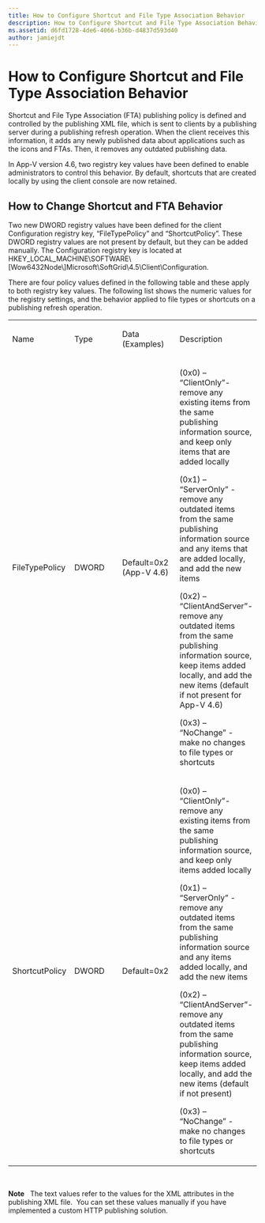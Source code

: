 ```yaml
---
title: How to Configure Shortcut and File Type Association Behavior
description: How to Configure Shortcut and File Type Association Behavior
ms.assetid: d6fd1728-4de6-4066-b36b-d4837d593d40
author: jamiejdt
---
```


# How to Configure Shortcut and File Type Association Behavior


Shortcut and File Type Association (FTA) publishing policy is defined and controlled by the publishing XML file, which is sent to clients by a publishing server during a publishing refresh operation. When the client receives this information, it adds any newly published data about applications such as the icons and FTAs. Then, it removes any outdated publishing data.

In App-V version 4.6, two registry key values have been defined to enable administrators to control this behavior. By default, shortcuts that are created locally by using the client console are now retained.

## How to Change Shortcut and FTA Behavior


Two new DWORD registry values have been defined for the client Configuration registry key, “FileTypePolicy” and “ShortcutPolicy”. These DWORD registry values are not present by default, but they can be added manually. The Configuration registry key is located at HKEY\_LOCAL\_MACHINE\\SOFTWARE\\\[Wow6432Node\\\]Microsoft\\SoftGrid\\4.5\\Client\\Configuration.

There are four policy values defined in the following table and these apply to both registry key values. The following list shows the numeric values for the registry settings, and the behavior applied to file types or shortcuts on a publishing refresh operation.

<table>
<colgroup>
<col width="25%" />
<col width="25%" />
<col width="25%" />
<col width="25%" />
</colgroup>
<tbody>
<tr class="odd">
<td align="left"><p>Name</p></td>
<td align="left"><p>Type</p></td>
<td align="left"><p>Data (Examples)</p></td>
<td align="left"><p>Description</p></td>
</tr>
<tr class="even">
<td align="left"><p>FileTypePolicy</p></td>
<td align="left"><p>DWORD</p></td>
<td align="left"><p>Default=0x2 (App-V 4.6)</p></td>
<td align="left"><p>(0x0) – “ClientOnly”- remove any existing items from the same publishing information source, and keep only items that are added locally</p>
<p>(0x1) – “ServerOnly” - remove any outdated items from the same publishing information source and any items that are added locally, and add the new items</p>
<p>(0x2) – “ClientAndServer”- remove any outdated items from the same publishing information source, keep items added locally, and add the new items (default if not present for App-V 4.6)</p>
<p>(0x3) – “NoChange” - make no changes to file types or shortcuts</p></td>
</tr>
<tr class="odd">
<td align="left"><p>ShortcutPolicy</p></td>
<td align="left"><p>DWORD</p></td>
<td align="left"><p>Default=0x2</p></td>
<td align="left"><p>(0x0) – “ClientOnly”- remove any existing items from the same publishing information source, and keep only items added locally</p>
<p>(0x1) – “ServerOnly” - remove any outdated items from the same publishing information source and any items added locally, and add the new items</p>
<p>(0x2) – “ClientAndServer”- remove any outdated items from the same publishing information source, keep items added locally, and add the new items (default if not present)</p>
<p>(0x3) – “NoChange” - make no changes to file types or shortcuts</p></td>
</tr>
</tbody>
</table>

 

**Note**  
The text values refer to the values for the XML attributes in the publishing XML file.  You can set these values manually if you have implemented a custom HTTP publishing solution.

 

 

 





